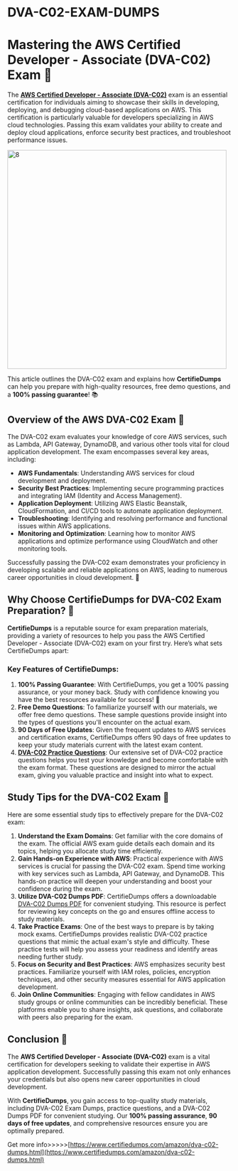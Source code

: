# DVA-C02-EXAM-DUMPS
# Mastering the AWS Certified Developer - Associate (DVA-C02) Exam 🚀

The **[AWS Certified Developer - Associate (DVA-C02)](https://www.certifiedumps.com/amazon/dva-c02-dumps.html)** exam is an essential certification for individuals aiming to showcase their skills in developing, deploying, and debugging cloud-based applications on AWS. This certification is particularly valuable for developers specializing in AWS cloud technologies. Passing this exam validates your ability to create and deploy cloud applications, enforce security best practices, and troubleshoot performance issues. 


<img width="493" alt="8" src="https://github.com/user-attachments/assets/bb06a037-8ea4-4ed7-838b-6da71e3bf2ed">


This article outlines the DVA-C02 exam and explains how **CertifieDumps** can help you prepare with high-quality resources, free demo questions, and a **100% passing guarantee**! 📚

## Overview of the AWS DVA-C02 Exam 📝

The DVA-C02 exam evaluates your knowledge of core AWS services, such as Lambda, API Gateway, DynamoDB, and various other tools vital for cloud application development. The exam encompasses several key areas, including:

- **AWS Fundamentals**: Understanding AWS services for cloud development and deployment.
- **Security Best Practices**: Implementing secure programming practices and integrating IAM (Identity and Access Management).
- **Application Deployment**: Utilizing AWS Elastic Beanstalk, CloudFormation, and CI/CD tools to automate application deployment.
- **Troubleshooting**: Identifying and resolving performance and functional issues within AWS applications.
- **Monitoring and Optimization**: Learning how to monitor AWS applications and optimize performance using CloudWatch and other monitoring tools.

Successfully passing the DVA-C02 exam demonstrates your proficiency in developing scalable and reliable applications on AWS, leading to numerous career opportunities in cloud development. 🌟

## Why Choose CertifieDumps for DVA-C02 Exam Preparation? 💪

**CertifieDumps** is a reputable source for exam preparation materials, providing a variety of resources to help you pass the AWS Certified Developer - Associate (DVA-C02) exam on your first try. Here’s what sets CertifieDumps apart:

### Key Features of CertifieDumps:

1. **100% Passing Guarantee**: With CertifieDumps, you get a 100% passing assurance, or your money back. Study with confidence knowing you have the best resources available for success! 🎯
2. **Free Demo Questions**: To familiarize yourself with our materials, we offer free demo questions. These sample questions provide insight into the types of questions you'll encounter on the actual exam.
3. **90 Days of Free Updates**: Given the frequent updates to AWS services and certification exams, CertifieDumps offers 90 days of free updates to keep your study materials current with the latest exam content.
4. **[DVA-C02 Practice Questions](https://www.certifiedumps.com/amazon/dva-c02-dumps.html)**: Our extensive set of DVA-C02 practice questions helps you test your knowledge and become comfortable with the exam format. These questions are designed to mirror the actual exam, giving you valuable practice and insight into what to expect.

## Study Tips for the DVA-C02 Exam 🧠

Here are some essential study tips to effectively prepare for the DVA-C02 exam:

1. **Understand the Exam Domains**: Get familiar with the core domains of the exam. The official AWS exam guide details each domain and its topics, helping you allocate study time efficiently.
2. **Gain Hands-on Experience with AWS**: Practical experience with AWS services is crucial for passing the DVA-C02 exam. Spend time working with key services such as Lambda, API Gateway, and DynamoDB. This hands-on practice will deepen your understanding and boost your confidence during the exam.
3. **Utilize DVA-C02 Dumps PDF**: CertifieDumps offers a downloadable [DVA-C02 Dumps PDF](https://www.certifiedumps.com/amazon/dva-c02-dumps.html) for convenient studying. This resource is perfect for reviewing key concepts on the go and ensures offline access to study materials.
4. **Take Practice Exams**: One of the best ways to prepare is by taking mock exams. CertifieDumps provides realistic DVA-C02 practice questions that mimic the actual exam's style and difficulty. These practice tests will help you assess your readiness and identify areas needing further study.
5. **Focus on Security and Best Practices**: AWS emphasizes security best practices. Familiarize yourself with IAM roles, policies, encryption techniques, and other security measures essential for AWS application development.
6. **Join Online Communities**: Engaging with fellow candidates in AWS study groups or online communities can be incredibly beneficial. These platforms enable you to share insights, ask questions, and collaborate with peers also preparing for the exam.

## Conclusion 🎉

The **AWS Certified Developer - Associate (DVA-C02)** exam is a vital certification for developers seeking to validate their expertise in AWS application development. Successfully passing this exam not only enhances your credentials but also opens new career opportunities in cloud development.

With **CertifieDumps**, you gain access to top-quality study materials, including DVA-C02 Exam Dumps, practice questions, and a DVA-C02 Dumps PDF for convenient studying. Our **100% passing assurance**, **90 days of free updates**, and comprehensive resources ensure you are optimally prepared. 

Get more info>>>>>[https://www.certifiedumps.com/amazon/dva-c02-dumps.html](https://www.certifiedumps.com/amazon/dva-c02-dumps.html)


